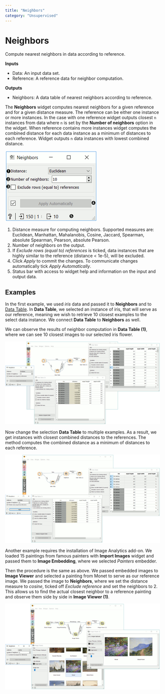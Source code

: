 ```yaml
---
title: "Neighbors"
category: "Unsupervised"
---
```

Neighbors
=========

Compute nearest neighbors in data according to reference.

**Inputs**

- Data: An input data set.
- Reference: A reference data for neighbor computation. 

**Outputs**

- Neighbors: A data table of nearest neighbors according to reference.

The **Neighbors** widget computes nearest neighbors for a given reference and for a given distance measure. The reference can be either one instance or more instances. In the case with one reference widget outputs closest `n` instances from data where `n` is set by the **Number of neighbors** option in the widget. When reference contains more instances widget computes the combined distance for each data instance as a minimum of distances to each reference. Widget outputs `n` data instances with lowest combined distance.

![](/widget-catalog/unsupervised/images/neighbours-stamped.png)

1. Distance measure for computing neighbors. Supported measures are: Euclidean, Manhattan, Mahalanobis, Cosine, Jaccard, Spearman, absolute Spearman, Pearson, absolute Pearson. 
2. Number of neighbors on the output.
3. If *Exclude rows (equal to) references* is ticked, data instances that are highly similar to the reference (distance < 1e-5), will be excluded.
4. Click *Apply* to commit the changes. To communicate changes automatically tick *Apply Automatically*.
5. Status bar with access to widget help and information on the input and output data.

Examples
--------

In the first example, we used *iris* data and passed it to **Neighbors** and to [Data Table](/widget-catalog/unsupervised/../data/datatable). In **Data Table**, we selected an instance of iris, that will serve as our reference, meaning we wish to retrieve 10 closest examples to the select data instance. We connect **Data Table** to **Neighbors** as well.

We can observe the results of neighbor computation in **Data Table (1)**, where we can see 10 closest images to our selected iris flower.

![](/widget-catalog/unsupervised/images/neighbours-example1.png)

Now change the selection **Data Table** to multiple examples. As a result, we get instances with closest combined distances to the references. The method computes the combined distance as a minimum of distances to each reference.

![](/widget-catalog/unsupervised/images/neighbours-example-multiple.png)

Another example requires the installation of Image Analytics add-on. We loaded 15 paintings from famous painters with **Import Images** widget and passed them to **Image Embedding**, where we selected *Painters* embedder.

Then the procedure is the same as above. We passed embedded images to **Image Viewer** and selected a painting from Monet to serve as our reference image. We passed the image to **Neighbors**, where we set the distance measure to *cosine*, ticked off *Exclude reference* and set the neighbors to 2. This allows us to find the actual closest neighbor to a reference painting and observe them side by side in **Image Viewer (1)**.

![](/widget-catalog/unsupervised/images/neighbours-example2.png)
